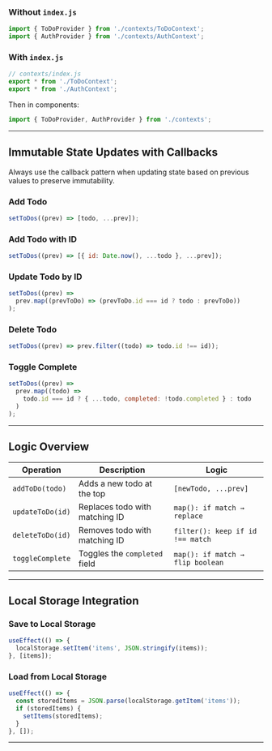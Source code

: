 ### Without `index.js`

```js
import { ToDoProvider } from './contexts/ToDoContext';
import { AuthProvider } from './contexts/AuthContext';
````

### With `index.js`

```js
// contexts/index.js
export * from './ToDoContext';
export * from './AuthContext';
```

Then in components:

```js
import { ToDoProvider, AuthProvider } from './contexts';
```

---

## Immutable State Updates with Callbacks

Always use the callback pattern when updating state based on previous values to preserve immutability.

### Add Todo

```js
setToDos((prev) => [todo, ...prev]);
```

### Add Todo with ID

```js
setToDos((prev) => [{ id: Date.now(), ...todo }, ...prev]);
```

### Update Todo by ID

```js
setToDos((prev) =>
  prev.map((prevToDo) => (prevToDo.id === id ? todo : prevToDo))
);
```

### Delete Todo

```js
setToDos((prev) => prev.filter((todo) => todo.id !== id));
```

### Toggle Complete

```js
setToDos((prev) =>
  prev.map((todo) =>
    todo.id === id ? { ...todo, completed: !todo.completed } : todo
  )
);
```

---

## Logic Overview

| Operation        | Description                    | Logic                            |
| ---------------- | ------------------------------ | -------------------------------- |
| `addToDo(todo)`  | Adds a new todo at the top     | `[newTodo, ...prev]`             |
| `updateToDo(id)` | Replaces todo with matching ID | `map(): if match → replace`      |
| `deleteToDo(id)` | Removes todo with matching ID  | `filter(): keep if id !== match` |
| `toggleComplete` | Toggles the `completed` field  | `map(): if match → flip boolean` |

---

## Local Storage Integration

### Save to Local Storage

```js
useEffect(() => {
  localStorage.setItem('items', JSON.stringify(items));
}, [items]);
```

### Load from Local Storage

```js
useEffect(() => {
  const storedItems = JSON.parse(localStorage.getItem('items'));
  if (storedItems) {
    setItems(storedItems);
  }
}, []);
```

---
